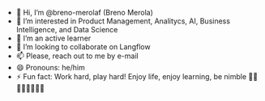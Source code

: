 - 👋 Hi, I’m @breno-merolaf (Breno Merola)
- 👀 I’m interested in Product Management, Analitycs, AI, Business Intelligence, and Data Science
- 🌱 I’m an active learner 
- 💞️ I’m looking to collaborate on Langflow
- 📫 Please, reach out to me by e-mail 
- 😄 Pronouns: he/him
- ⚡ Fun fact: Work hard, play hard! Enjoy life, enjoy learning, be nimble 🤟🏼🤟🏼🤟🏼🤟🏼

<!---
breno-merolaf/breno-merolaf is a ✨ special ✨ repository because its `README.md` (this file) appears on your GitHub profile.
You can click the Preview link to take a look at your changes.
--->

